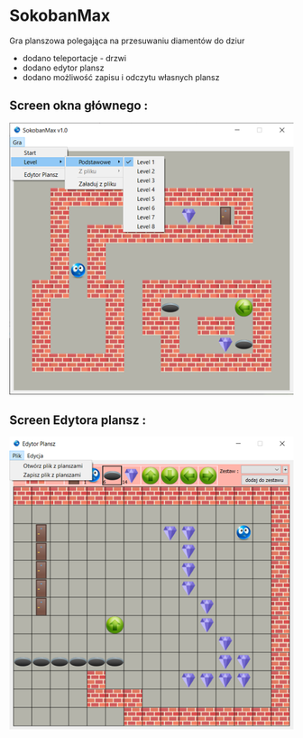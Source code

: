 # SokobanMax
Gra planszowa polegająca na przesuwaniu diamentów do dziur
* dodano teleportacje - drzwi
* dodano edytor plansz
* dodano możliwość zapisu i odczytu własnych plansz

## Screen okna głównego :
![SokobanMax - Maksymilian Hebda](./projectScreenImage/SokobanMax1.png)
## Screen Edytora plansz :
![SokobanMax - Maksymilian Hebda](./projectScreenImage/SokobanMax2.png)
